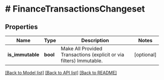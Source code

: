 # # FinanceTransactionsChangeset

## Properties

Name | Type | Description | Notes
------------ | ------------- | ------------- | -------------
**is_immutable** | **bool** | Make All Provided Transactions (explicit or via filters) Immutable. | [optional]

[[Back to Model list]](../../README.md#models) [[Back to API list]](../../README.md#endpoints) [[Back to README]](../../README.md)
